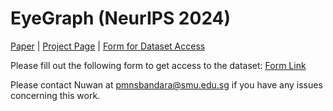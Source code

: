 # EyeGraph (NeurIPS 2024)

[Paper](https://openreview.net/pdf?id=YxuuzyplFZ) | [Project Page](https://eye-tracking-for-physiological-sensing.github.io/eyegraph/) | [Form for Dataset Access](https://forms.office.com/r/PgHHLxgMNj)

Please fill out the following form to get access to the dataset: [Form Link](https://forms.office.com/r/PgHHLxgMNj)

Please contact Nuwan at pmnsbandara@smu.edu.sg if you have any issues concerning this work. 
